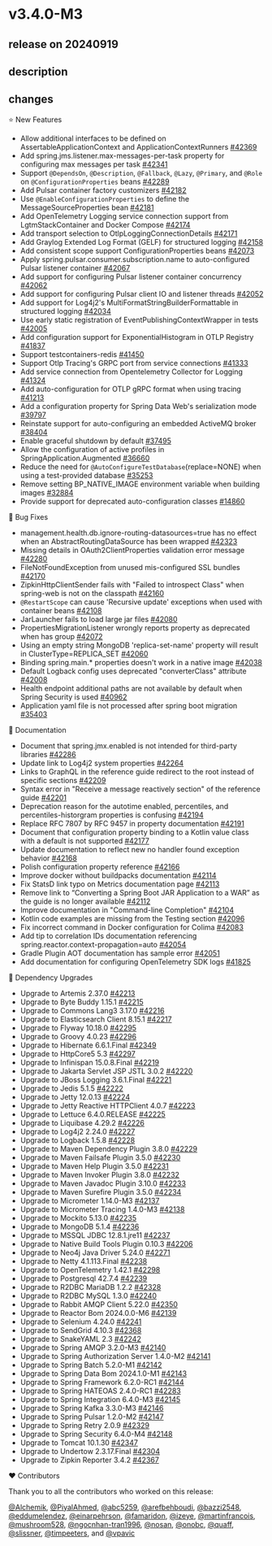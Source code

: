 # v3.4.0-M3

## release on 20240919
## description
## changes
⭐ New Features

* Allow additional interfaces to be defined on AssertableApplicationContext and ApplicationContextRunners <a href="https://github.com/spring-projects/spring-boot/issues/42369" data-hovercard-type="issue" data-hovercard-url="/spring-projects/spring-boot/issues/42369/hovercard">#42369</a>
* Add spring.jms.listener.max-messages-per-task property for configuring max messages per task <a href="https://github.com/spring-projects/spring-boot/pull/42341" data-hovercard-type="pull_request" data-hovercard-url="/spring-projects/spring-boot/pull/42341/hovercard">#42341</a>
* Support <code>@DependsOn</code>, <code>@Description</code>, <code>@Fallback</code>, <code>@Lazy</code>, <code>@Primary</code>, and <code>@Role</code> on <code>@ConfigurationProperties</code> beans <a href="https://github.com/spring-projects/spring-boot/pull/42289" data-hovercard-type="pull_request" data-hovercard-url="/spring-projects/spring-boot/pull/42289/hovercard">#42289</a>
* Add Pulsar container factory customizers <a href="https://github.com/spring-projects/spring-boot/pull/42182" data-hovercard-type="pull_request" data-hovercard-url="/spring-projects/spring-boot/pull/42182/hovercard">#42182</a>
* Use <code>@EnableConfigurationProperties</code> to define the MessageSourceProperties bean <a href="https://github.com/spring-projects/spring-boot/issues/42181" data-hovercard-type="issue" data-hovercard-url="/spring-projects/spring-boot/issues/42181/hovercard">#42181</a>
* Add OpenTelemetry Logging service connection support from LgtmStackContainer and Docker Compose <a href="https://github.com/spring-projects/spring-boot/pull/42174" data-hovercard-type="pull_request" data-hovercard-url="/spring-projects/spring-boot/pull/42174/hovercard">#42174</a>
* Add transport selection to OtlpLoggingConnectionDetails <a href="https://github.com/spring-projects/spring-boot/issues/42171" data-hovercard-type="issue" data-hovercard-url="/spring-projects/spring-boot/issues/42171/hovercard">#42171</a>
* Add Graylog Extended Log Format (GELF) for structured logging <a href="https://github.com/spring-projects/spring-boot/pull/42158" data-hovercard-type="pull_request" data-hovercard-url="/spring-projects/spring-boot/pull/42158/hovercard">#42158</a>
* Add consistent scope support ConfigurationProperties beans <a href="https://github.com/spring-projects/spring-boot/pull/42073" data-hovercard-type="pull_request" data-hovercard-url="/spring-projects/spring-boot/pull/42073/hovercard">#42073</a>
* Apply spring.pulsar.consumer.subscription.name to auto-configured Pulsar listener container <a href="https://github.com/spring-projects/spring-boot/pull/42067" data-hovercard-type="pull_request" data-hovercard-url="/spring-projects/spring-boot/pull/42067/hovercard">#42067</a>
* Add support for configuring Pulsar listener container concurrency <a href="https://github.com/spring-projects/spring-boot/pull/42062" data-hovercard-type="pull_request" data-hovercard-url="/spring-projects/spring-boot/pull/42062/hovercard">#42062</a>
* Add support for configuring Pulsar client IO and listener threads <a href="https://github.com/spring-projects/spring-boot/pull/42052" data-hovercard-type="pull_request" data-hovercard-url="/spring-projects/spring-boot/pull/42052/hovercard">#42052</a>
* Add support for Log4j2's MultiFormatStringBuilderFormattable in structured logging <a href="https://github.com/spring-projects/spring-boot/issues/42034" data-hovercard-type="issue" data-hovercard-url="/spring-projects/spring-boot/issues/42034/hovercard">#42034</a>
* Use early static registration of EventPublishingContextWrapper in tests <a href="https://github.com/spring-projects/spring-boot/issues/42005" data-hovercard-type="issue" data-hovercard-url="/spring-projects/spring-boot/issues/42005/hovercard">#42005</a>
* Add configuration support for ExponentialHistogram in OTLP Registry <a href="https://github.com/spring-projects/spring-boot/issues/41837" data-hovercard-type="issue" data-hovercard-url="/spring-projects/spring-boot/issues/41837/hovercard">#41837</a>
* Support testcontainers-redis <a href="https://github.com/spring-projects/spring-boot/issues/41450" data-hovercard-type="issue" data-hovercard-url="/spring-projects/spring-boot/issues/41450/hovercard">#41450</a>
* Support Otlp Tracing's GRPC port from service connections <a href="https://github.com/spring-projects/spring-boot/pull/41333" data-hovercard-type="pull_request" data-hovercard-url="/spring-projects/spring-boot/pull/41333/hovercard">#41333</a>
* Add service connection from Opentelemetry Collector for Logging <a href="https://github.com/spring-projects/spring-boot/pull/41324" data-hovercard-type="pull_request" data-hovercard-url="/spring-projects/spring-boot/pull/41324/hovercard">#41324</a>
* Add auto-configuration for OTLP gRPC format when using tracing <a href="https://github.com/spring-projects/spring-boot/pull/41213" data-hovercard-type="pull_request" data-hovercard-url="/spring-projects/spring-boot/pull/41213/hovercard">#41213</a>
* Add a configuration property for Spring Data Web's serialization mode <a href="https://github.com/spring-projects/spring-boot/pull/39797" data-hovercard-type="pull_request" data-hovercard-url="/spring-projects/spring-boot/pull/39797/hovercard">#39797</a>
* Reinstate support for auto-configuring an embedded ActiveMQ broker <a href="https://github.com/spring-projects/spring-boot/issues/38404" data-hovercard-type="issue" data-hovercard-url="/spring-projects/spring-boot/issues/38404/hovercard">#38404</a>
* Enable graceful shutdown by default <a href="https://github.com/spring-projects/spring-boot/issues/37495" data-hovercard-type="issue" data-hovercard-url="/spring-projects/spring-boot/issues/37495/hovercard">#37495</a>
* Allow the configuration of active profiles in SpringApplication.Augmented <a href="https://github.com/spring-projects/spring-boot/issues/36660" data-hovercard-type="issue" data-hovercard-url="/spring-projects/spring-boot/issues/36660/hovercard">#36660</a>
* Reduce the need for <code>@AutoConfigureTestDatabase</code>(replace=NONE) when using a test-provided database <a href="https://github.com/spring-projects/spring-boot/issues/35253" data-hovercard-type="issue" data-hovercard-url="/spring-projects/spring-boot/issues/35253/hovercard">#35253</a>
* Remove setting BP_NATIVE_IMAGE environment variable when building images <a href="https://github.com/spring-projects/spring-boot/issues/32884" data-hovercard-type="issue" data-hovercard-url="/spring-projects/spring-boot/issues/32884/hovercard">#32884</a>
* Provide support for deprecated auto-configuration classes <a href="https://github.com/spring-projects/spring-boot/issues/14860" data-hovercard-type="issue" data-hovercard-url="/spring-projects/spring-boot/issues/14860/hovercard">#14860</a>

🐞 Bug Fixes

* management.health.db.ignore-routing-datasources=true has no effect when an AbstractRoutingDataSource has been wrapped <a href="https://github.com/spring-projects/spring-boot/issues/42323" data-hovercard-type="issue" data-hovercard-url="/spring-projects/spring-boot/issues/42323/hovercard">#42323</a>
* Missing details in OAuth2ClientProperties validation error message <a href="https://github.com/spring-projects/spring-boot/issues/42280" data-hovercard-type="issue" data-hovercard-url="/spring-projects/spring-boot/issues/42280/hovercard">#42280</a>
* FileNotFoundException from unused mis-configured SSL bundles <a href="https://github.com/spring-projects/spring-boot/issues/42170" data-hovercard-type="issue" data-hovercard-url="/spring-projects/spring-boot/issues/42170/hovercard">#42170</a>
* ZipkinHttpClientSender fails with "Failed to introspect Class" when spring-web is not on the classpath <a href="https://github.com/spring-projects/spring-boot/issues/42160" data-hovercard-type="issue" data-hovercard-url="/spring-projects/spring-boot/issues/42160/hovercard">#42160</a>
* <code>@RestartScope</code> can cause 'Recursive update' exceptions when used with container beans <a href="https://github.com/spring-projects/spring-boot/issues/42108" data-hovercard-type="issue" data-hovercard-url="/spring-projects/spring-boot/issues/42108/hovercard">#42108</a>
* JarLauncher fails to load large jar files <a href="https://github.com/spring-projects/spring-boot/issues/42080" data-hovercard-type="issue" data-hovercard-url="/spring-projects/spring-boot/issues/42080/hovercard">#42080</a>
* PropertiesMigrationListener wrongly reports property as deprecated when has group <a href="https://github.com/spring-projects/spring-boot/issues/42072" data-hovercard-type="issue" data-hovercard-url="/spring-projects/spring-boot/issues/42072/hovercard">#42072</a>
* Using an empty string MongoDB 'replica-set-name' property will result in ClusterType=REPLICA_SET <a href="https://github.com/spring-projects/spring-boot/issues/42060" data-hovercard-type="issue" data-hovercard-url="/spring-projects/spring-boot/issues/42060/hovercard">#42060</a>
* Binding spring.main.* properties doesn't work in a native image <a href="https://github.com/spring-projects/spring-boot/issues/42038" data-hovercard-type="issue" data-hovercard-url="/spring-projects/spring-boot/issues/42038/hovercard">#42038</a>
* Default Logback config uses deprecated "converterClass" attribute <a href="https://github.com/spring-projects/spring-boot/issues/42008" data-hovercard-type="issue" data-hovercard-url="/spring-projects/spring-boot/issues/42008/hovercard">#42008</a>
* Health endpoint additional paths are not available by default when Spring Security is used <a href="https://github.com/spring-projects/spring-boot/issues/40962" data-hovercard-type="issue" data-hovercard-url="/spring-projects/spring-boot/issues/40962/hovercard">#40962</a>
* Application yaml file is not processed after spring boot migration <a href="https://github.com/spring-projects/spring-boot/issues/35403" data-hovercard-type="issue" data-hovercard-url="/spring-projects/spring-boot/issues/35403/hovercard">#35403</a>

📔 Documentation

* Document that spring.jmx.enabled is not intended for third-party libraries <a href="https://github.com/spring-projects/spring-boot/issues/42286" data-hovercard-type="issue" data-hovercard-url="/spring-projects/spring-boot/issues/42286/hovercard">#42286</a>
* Update link to Log4j2 system properties <a href="https://github.com/spring-projects/spring-boot/issues/42264" data-hovercard-type="issue" data-hovercard-url="/spring-projects/spring-boot/issues/42264/hovercard">#42264</a>
* Links to GraphQL in the reference guide redirect to the root instead of specific sections <a href="https://github.com/spring-projects/spring-boot/issues/42209" data-hovercard-type="issue" data-hovercard-url="/spring-projects/spring-boot/issues/42209/hovercard">#42209</a>
* Syntax error in "Receive a message reactively section" of the reference guide <a href="https://github.com/spring-projects/spring-boot/issues/42201" data-hovercard-type="issue" data-hovercard-url="/spring-projects/spring-boot/issues/42201/hovercard">#42201</a>
* Deprecation reason for the autotime enabled, percentiles, and percentiles-historgram properties is confusing <a href="https://github.com/spring-projects/spring-boot/issues/42194" data-hovercard-type="issue" data-hovercard-url="/spring-projects/spring-boot/issues/42194/hovercard">#42194</a>
* Replace RFC 7807 by RFC 9457 in property documentation <a href="https://github.com/spring-projects/spring-boot/issues/42191" data-hovercard-type="issue" data-hovercard-url="/spring-projects/spring-boot/issues/42191/hovercard">#42191</a>
* Document that configuration property binding to a Kotlin value class with a default is not supported <a href="https://github.com/spring-projects/spring-boot/issues/42177" data-hovercard-type="issue" data-hovercard-url="/spring-projects/spring-boot/issues/42177/hovercard">#42177</a>
* Update documentation to reflect new no handler found exception behavior <a href="https://github.com/spring-projects/spring-boot/issues/42168" data-hovercard-type="issue" data-hovercard-url="/spring-projects/spring-boot/issues/42168/hovercard">#42168</a>
* Polish configuration property reference <a href="https://github.com/spring-projects/spring-boot/issues/42166" data-hovercard-type="issue" data-hovercard-url="/spring-projects/spring-boot/issues/42166/hovercard">#42166</a>
* Improve docker without buildpacks documentation <a href="https://github.com/spring-projects/spring-boot/issues/42114" data-hovercard-type="issue" data-hovercard-url="/spring-projects/spring-boot/issues/42114/hovercard">#42114</a>
* Fix StatsD link typo on Metrics documentation page <a href="https://github.com/spring-projects/spring-boot/issues/42113" data-hovercard-type="issue" data-hovercard-url="/spring-projects/spring-boot/issues/42113/hovercard">#42113</a>
* Remove link to “Converting a Spring Boot JAR Application to a WAR” as the guide is no longer available <a href="https://github.com/spring-projects/spring-boot/issues/42112" data-hovercard-type="issue" data-hovercard-url="/spring-projects/spring-boot/issues/42112/hovercard">#42112</a>
* Improve documentation in "Command-line Completion" <a href="https://github.com/spring-projects/spring-boot/issues/42104" data-hovercard-type="issue" data-hovercard-url="/spring-projects/spring-boot/issues/42104/hovercard">#42104</a>
* Kotlin code examples are missing from the Testing section <a href="https://github.com/spring-projects/spring-boot/issues/42096" data-hovercard-type="issue" data-hovercard-url="/spring-projects/spring-boot/issues/42096/hovercard">#42096</a>
* Fix incorrect command in Docker configuration for Colima <a href="https://github.com/spring-projects/spring-boot/issues/42083" data-hovercard-type="issue" data-hovercard-url="/spring-projects/spring-boot/issues/42083/hovercard">#42083</a>
* Add tip to correlation IDs documentation referencing spring.reactor.context-propagation=auto <a href="https://github.com/spring-projects/spring-boot/issues/42054" data-hovercard-type="issue" data-hovercard-url="/spring-projects/spring-boot/issues/42054/hovercard">#42054</a>
* Gradle Plugin AOT documentation has sample error <a href="https://github.com/spring-projects/spring-boot/issues/42051" data-hovercard-type="issue" data-hovercard-url="/spring-projects/spring-boot/issues/42051/hovercard">#42051</a>
* Add documentation for configuring OpenTelemetry SDK logs <a href="https://github.com/spring-projects/spring-boot/pull/41825" data-hovercard-type="pull_request" data-hovercard-url="/spring-projects/spring-boot/pull/41825/hovercard">#41825</a>

🔨 Dependency Upgrades

* Upgrade to Artemis 2.37.0 <a href="https://github.com/spring-projects/spring-boot/issues/42213" data-hovercard-type="issue" data-hovercard-url="/spring-projects/spring-boot/issues/42213/hovercard">#42213</a>
* Upgrade to Byte Buddy 1.15.1 <a href="https://github.com/spring-projects/spring-boot/issues/42215" data-hovercard-type="issue" data-hovercard-url="/spring-projects/spring-boot/issues/42215/hovercard">#42215</a>
* Upgrade to Commons Lang3 3.17.0 <a href="https://github.com/spring-projects/spring-boot/issues/42216" data-hovercard-type="issue" data-hovercard-url="/spring-projects/spring-boot/issues/42216/hovercard">#42216</a>
* Upgrade to Elasticsearch Client 8.15.1 <a href="https://github.com/spring-projects/spring-boot/issues/42217" data-hovercard-type="issue" data-hovercard-url="/spring-projects/spring-boot/issues/42217/hovercard">#42217</a>
* Upgrade to Flyway 10.18.0 <a href="https://github.com/spring-projects/spring-boot/issues/42295" data-hovercard-type="issue" data-hovercard-url="/spring-projects/spring-boot/issues/42295/hovercard">#42295</a>
* Upgrade to Groovy 4.0.23 <a href="https://github.com/spring-projects/spring-boot/issues/42296" data-hovercard-type="issue" data-hovercard-url="/spring-projects/spring-boot/issues/42296/hovercard">#42296</a>
* Upgrade to Hibernate 6.6.1.Final <a href="https://github.com/spring-projects/spring-boot/issues/42349" data-hovercard-type="issue" data-hovercard-url="/spring-projects/spring-boot/issues/42349/hovercard">#42349</a>
* Upgrade to HttpCore5 5.3 <a href="https://github.com/spring-projects/spring-boot/issues/42297" data-hovercard-type="issue" data-hovercard-url="/spring-projects/spring-boot/issues/42297/hovercard">#42297</a>
* Upgrade to Infinispan 15.0.8.Final <a href="https://github.com/spring-projects/spring-boot/issues/42219" data-hovercard-type="issue" data-hovercard-url="/spring-projects/spring-boot/issues/42219/hovercard">#42219</a>
* Upgrade to Jakarta Servlet JSP JSTL 3.0.2 <a href="https://github.com/spring-projects/spring-boot/issues/42220" data-hovercard-type="issue" data-hovercard-url="/spring-projects/spring-boot/issues/42220/hovercard">#42220</a>
* Upgrade to JBoss Logging 3.6.1.Final <a href="https://github.com/spring-projects/spring-boot/issues/42221" data-hovercard-type="issue" data-hovercard-url="/spring-projects/spring-boot/issues/42221/hovercard">#42221</a>
* Upgrade to Jedis 5.1.5 <a href="https://github.com/spring-projects/spring-boot/issues/42222" data-hovercard-type="issue" data-hovercard-url="/spring-projects/spring-boot/issues/42222/hovercard">#42222</a>
* Upgrade to Jetty 12.0.13 <a href="https://github.com/spring-projects/spring-boot/issues/42224" data-hovercard-type="issue" data-hovercard-url="/spring-projects/spring-boot/issues/42224/hovercard">#42224</a>
* Upgrade to Jetty Reactive HTTPClient 4.0.7 <a href="https://github.com/spring-projects/spring-boot/issues/42223" data-hovercard-type="issue" data-hovercard-url="/spring-projects/spring-boot/issues/42223/hovercard">#42223</a>
* Upgrade to Lettuce 6.4.0.RELEASE <a href="https://github.com/spring-projects/spring-boot/issues/42225" data-hovercard-type="issue" data-hovercard-url="/spring-projects/spring-boot/issues/42225/hovercard">#42225</a>
* Upgrade to Liquibase 4.29.2 <a href="https://github.com/spring-projects/spring-boot/issues/42226" data-hovercard-type="issue" data-hovercard-url="/spring-projects/spring-boot/issues/42226/hovercard">#42226</a>
* Upgrade to Log4j2 2.24.0 <a href="https://github.com/spring-projects/spring-boot/issues/42227" data-hovercard-type="issue" data-hovercard-url="/spring-projects/spring-boot/issues/42227/hovercard">#42227</a>
* Upgrade to Logback 1.5.8 <a href="https://github.com/spring-projects/spring-boot/issues/42228" data-hovercard-type="issue" data-hovercard-url="/spring-projects/spring-boot/issues/42228/hovercard">#42228</a>
* Upgrade to Maven Dependency Plugin 3.8.0 <a href="https://github.com/spring-projects/spring-boot/issues/42229" data-hovercard-type="issue" data-hovercard-url="/spring-projects/spring-boot/issues/42229/hovercard">#42229</a>
* Upgrade to Maven Failsafe Plugin 3.5.0 <a href="https://github.com/spring-projects/spring-boot/issues/42230" data-hovercard-type="issue" data-hovercard-url="/spring-projects/spring-boot/issues/42230/hovercard">#42230</a>
* Upgrade to Maven Help Plugin 3.5.0 <a href="https://github.com/spring-projects/spring-boot/issues/42231" data-hovercard-type="issue" data-hovercard-url="/spring-projects/spring-boot/issues/42231/hovercard">#42231</a>
* Upgrade to Maven Invoker Plugin 3.8.0 <a href="https://github.com/spring-projects/spring-boot/issues/42232" data-hovercard-type="issue" data-hovercard-url="/spring-projects/spring-boot/issues/42232/hovercard">#42232</a>
* Upgrade to Maven Javadoc Plugin 3.10.0 <a href="https://github.com/spring-projects/spring-boot/issues/42233" data-hovercard-type="issue" data-hovercard-url="/spring-projects/spring-boot/issues/42233/hovercard">#42233</a>
* Upgrade to Maven Surefire Plugin 3.5.0 <a href="https://github.com/spring-projects/spring-boot/issues/42234" data-hovercard-type="issue" data-hovercard-url="/spring-projects/spring-boot/issues/42234/hovercard">#42234</a>
* Upgrade to Micrometer 1.14.0-M3 <a href="https://github.com/spring-projects/spring-boot/issues/42137" data-hovercard-type="issue" data-hovercard-url="/spring-projects/spring-boot/issues/42137/hovercard">#42137</a>
* Upgrade to Micrometer Tracing 1.4.0-M3 <a href="https://github.com/spring-projects/spring-boot/issues/42138" data-hovercard-type="issue" data-hovercard-url="/spring-projects/spring-boot/issues/42138/hovercard">#42138</a>
* Upgrade to Mockito 5.13.0 <a href="https://github.com/spring-projects/spring-boot/issues/42235" data-hovercard-type="issue" data-hovercard-url="/spring-projects/spring-boot/issues/42235/hovercard">#42235</a>
* Upgrade to MongoDB 5.1.4 <a href="https://github.com/spring-projects/spring-boot/issues/42236" data-hovercard-type="issue" data-hovercard-url="/spring-projects/spring-boot/issues/42236/hovercard">#42236</a>
* Upgrade to MSSQL JDBC 12.8.1.jre11 <a href="https://github.com/spring-projects/spring-boot/issues/42237" data-hovercard-type="issue" data-hovercard-url="/spring-projects/spring-boot/issues/42237/hovercard">#42237</a>
* Upgrade to Native Build Tools Plugin 0.10.3 <a href="https://github.com/spring-projects/spring-boot/issues/42206" data-hovercard-type="issue" data-hovercard-url="/spring-projects/spring-boot/issues/42206/hovercard">#42206</a>
* Upgrade to Neo4j Java Driver 5.24.0 <a href="https://github.com/spring-projects/spring-boot/issues/42271" data-hovercard-type="issue" data-hovercard-url="/spring-projects/spring-boot/issues/42271/hovercard">#42271</a>
* Upgrade to Netty 4.1.113.Final <a href="https://github.com/spring-projects/spring-boot/issues/42238" data-hovercard-type="issue" data-hovercard-url="/spring-projects/spring-boot/issues/42238/hovercard">#42238</a>
* Upgrade to OpenTelemetry 1.42.1 <a href="https://github.com/spring-projects/spring-boot/issues/42298" data-hovercard-type="issue" data-hovercard-url="/spring-projects/spring-boot/issues/42298/hovercard">#42298</a>
* Upgrade to Postgresql 42.7.4 <a href="https://github.com/spring-projects/spring-boot/issues/42239" data-hovercard-type="issue" data-hovercard-url="/spring-projects/spring-boot/issues/42239/hovercard">#42239</a>
* Upgrade to R2DBC MariaDB 1.2.2 <a href="https://github.com/spring-projects/spring-boot/issues/42328" data-hovercard-type="issue" data-hovercard-url="/spring-projects/spring-boot/issues/42328/hovercard">#42328</a>
* Upgrade to R2DBC MySQL 1.3.0 <a href="https://github.com/spring-projects/spring-boot/issues/42240" data-hovercard-type="issue" data-hovercard-url="/spring-projects/spring-boot/issues/42240/hovercard">#42240</a>
* Upgrade to Rabbit AMQP Client 5.22.0 <a href="https://github.com/spring-projects/spring-boot/issues/42350" data-hovercard-type="issue" data-hovercard-url="/spring-projects/spring-boot/issues/42350/hovercard">#42350</a>
* Upgrade to Reactor Bom 2024.0.0-M6 <a href="https://github.com/spring-projects/spring-boot/issues/42139" data-hovercard-type="issue" data-hovercard-url="/spring-projects/spring-boot/issues/42139/hovercard">#42139</a>
* Upgrade to Selenium 4.24.0 <a href="https://github.com/spring-projects/spring-boot/issues/42241" data-hovercard-type="issue" data-hovercard-url="/spring-projects/spring-boot/issues/42241/hovercard">#42241</a>
* Upgrade to SendGrid 4.10.3 <a href="https://github.com/spring-projects/spring-boot/issues/42368" data-hovercard-type="issue" data-hovercard-url="/spring-projects/spring-boot/issues/42368/hovercard">#42368</a>
* Upgrade to SnakeYAML 2.3 <a href="https://github.com/spring-projects/spring-boot/issues/42242" data-hovercard-type="issue" data-hovercard-url="/spring-projects/spring-boot/issues/42242/hovercard">#42242</a>
* Upgrade to Spring AMQP 3.2.0-M3 <a href="https://github.com/spring-projects/spring-boot/issues/42140" data-hovercard-type="issue" data-hovercard-url="/spring-projects/spring-boot/issues/42140/hovercard">#42140</a>
* Upgrade to Spring Authorization Server 1.4.0-M2 <a href="https://github.com/spring-projects/spring-boot/issues/42141" data-hovercard-type="issue" data-hovercard-url="/spring-projects/spring-boot/issues/42141/hovercard">#42141</a>
* Upgrade to Spring Batch 5.2.0-M1 <a href="https://github.com/spring-projects/spring-boot/issues/42142" data-hovercard-type="issue" data-hovercard-url="/spring-projects/spring-boot/issues/42142/hovercard">#42142</a>
* Upgrade to Spring Data Bom 2024.1.0-M1 <a href="https://github.com/spring-projects/spring-boot/issues/42143" data-hovercard-type="issue" data-hovercard-url="/spring-projects/spring-boot/issues/42143/hovercard">#42143</a>
* Upgrade to Spring Framework 6.2.0-RC1 <a href="https://github.com/spring-projects/spring-boot/issues/42144" data-hovercard-type="issue" data-hovercard-url="/spring-projects/spring-boot/issues/42144/hovercard">#42144</a>
* Upgrade to Spring HATEOAS 2.4.0-RC1 <a href="https://github.com/spring-projects/spring-boot/issues/42283" data-hovercard-type="issue" data-hovercard-url="/spring-projects/spring-boot/issues/42283/hovercard">#42283</a>
* Upgrade to Spring Integration 6.4.0-M3 <a href="https://github.com/spring-projects/spring-boot/issues/42145" data-hovercard-type="issue" data-hovercard-url="/spring-projects/spring-boot/issues/42145/hovercard">#42145</a>
* Upgrade to Spring Kafka 3.3.0-M3 <a href="https://github.com/spring-projects/spring-boot/issues/42146" data-hovercard-type="issue" data-hovercard-url="/spring-projects/spring-boot/issues/42146/hovercard">#42146</a>
* Upgrade to Spring Pulsar 1.2.0-M2 <a href="https://github.com/spring-projects/spring-boot/issues/42147" data-hovercard-type="issue" data-hovercard-url="/spring-projects/spring-boot/issues/42147/hovercard">#42147</a>
* Upgrade to Spring Retry 2.0.9 <a href="https://github.com/spring-projects/spring-boot/issues/42329" data-hovercard-type="issue" data-hovercard-url="/spring-projects/spring-boot/issues/42329/hovercard">#42329</a>
* Upgrade to Spring Security 6.4.0-M4 <a href="https://github.com/spring-projects/spring-boot/issues/42148" data-hovercard-type="issue" data-hovercard-url="/spring-projects/spring-boot/issues/42148/hovercard">#42148</a>
* Upgrade to Tomcat 10.1.30 <a href="https://github.com/spring-projects/spring-boot/issues/42347" data-hovercard-type="issue" data-hovercard-url="/spring-projects/spring-boot/issues/42347/hovercard">#42347</a>
* Upgrade to Undertow 2.3.17.Final <a href="https://github.com/spring-projects/spring-boot/issues/42304" data-hovercard-type="issue" data-hovercard-url="/spring-projects/spring-boot/issues/42304/hovercard">#42304</a>
* Upgrade to Zipkin Reporter 3.4.2 <a href="https://github.com/spring-projects/spring-boot/issues/42367" data-hovercard-type="issue" data-hovercard-url="/spring-projects/spring-boot/issues/42367/hovercard">#42367</a>

❤️ Contributors

Thank you to all the contributors who worked on this release:

<a class="user-mention notranslate" data-hovercard-type="user" data-hovercard-url="/users/Alchemik/hovercard" data-octo-click="hovercard-link-click" data-octo-dimensions="link_type:self" href="https://github.com/Alchemik">@Alchemik</a>, <a class="user-mention notranslate" data-hovercard-type="user" data-hovercard-url="/users/PiyalAhmed/hovercard" data-octo-click="hovercard-link-click" data-octo-dimensions="link_type:self" href="https://github.com/PiyalAhmed">@PiyalAhmed</a>, <a class="user-mention notranslate" data-hovercard-type="user" data-hovercard-url="/users/abc5259/hovercard" data-octo-click="hovercard-link-click" data-octo-dimensions="link_type:self" href="https://github.com/abc5259">@abc5259</a>, <a class="user-mention notranslate" data-hovercard-type="user" data-hovercard-url="/users/arefbehboudi/hovercard" data-octo-click="hovercard-link-click" data-octo-dimensions="link_type:self" href="https://github.com/arefbehboudi">@arefbehboudi</a>, <a class="user-mention notranslate" data-hovercard-type="user" data-hovercard-url="/users/bazzi2548/hovercard" data-octo-click="hovercard-link-click" data-octo-dimensions="link_type:self" href="https://github.com/bazzi2548">@bazzi2548</a>, <a class="user-mention notranslate" data-hovercard-type="user" data-hovercard-url="/users/eddumelendez/hovercard" data-octo-click="hovercard-link-click" data-octo-dimensions="link_type:self" href="https://github.com/eddumelendez">@eddumelendez</a>, <a class="user-mention notranslate" data-hovercard-type="user" data-hovercard-url="/users/einarpehrson/hovercard" data-octo-click="hovercard-link-click" data-octo-dimensions="link_type:self" href="https://github.com/einarpehrson">@einarpehrson</a>, <a class="user-mention notranslate" data-hovercard-type="user" data-hovercard-url="/users/famaridon/hovercard" data-octo-click="hovercard-link-click" data-octo-dimensions="link_type:self" href="https://github.com/famaridon">@famaridon</a>, <a class="user-mention notranslate" data-hovercard-type="user" data-hovercard-url="/users/izeye/hovercard" data-octo-click="hovercard-link-click" data-octo-dimensions="link_type:self" href="https://github.com/izeye">@izeye</a>, <a class="user-mention notranslate" data-hovercard-type="user" data-hovercard-url="/users/martinfrancois/hovercard" data-octo-click="hovercard-link-click" data-octo-dimensions="link_type:self" href="https://github.com/martinfrancois">@martinfrancois</a>, <a class="user-mention notranslate" data-hovercard-type="user" data-hovercard-url="/users/mushroom528/hovercard" data-octo-click="hovercard-link-click" data-octo-dimensions="link_type:self" href="https://github.com/mushroom528">@mushroom528</a>, <a class="user-mention notranslate" data-hovercard-type="user" data-hovercard-url="/users/ngocnhan-tran1996/hovercard" data-octo-click="hovercard-link-click" data-octo-dimensions="link_type:self" href="https://github.com/ngocnhan-tran1996">@ngocnhan-tran1996</a>, <a class="user-mention notranslate" data-hovercard-type="user" data-hovercard-url="/users/nosan/hovercard" data-octo-click="hovercard-link-click" data-octo-dimensions="link_type:self" href="https://github.com/nosan">@nosan</a>, <a class="user-mention notranslate" data-hovercard-type="user" data-hovercard-url="/users/onobc/hovercard" data-octo-click="hovercard-link-click" data-octo-dimensions="link_type:self" href="https://github.com/onobc">@onobc</a>, <a class="user-mention notranslate" data-hovercard-type="user" data-hovercard-url="/users/quaff/hovercard" data-octo-click="hovercard-link-click" data-octo-dimensions="link_type:self" href="https://github.com/quaff">@quaff</a>, <a class="user-mention notranslate" data-hovercard-type="user" data-hovercard-url="/users/slissner/hovercard" data-octo-click="hovercard-link-click" data-octo-dimensions="link_type:self" href="https://github.com/slissner">@slissner</a>, <a class="user-mention notranslate" data-hovercard-type="user" data-hovercard-url="/users/timpeeters/hovercard" data-octo-click="hovercard-link-click" data-octo-dimensions="link_type:self" href="https://github.com/timpeeters">@timpeeters</a>, and <a class="user-mention notranslate" data-hovercard-type="user" data-hovercard-url="/users/vpavic/hovercard" data-octo-click="hovercard-link-click" data-octo-dimensions="link_type:self" href="https://github.com/vpavic">@vpavic</a>

